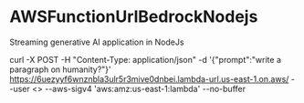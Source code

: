 # AWSFunctionUrlBedrockNodejs
Streaming generative AI application in NodeJs

curl -X POST -H "Content-Type: application/json" -d '{"prompt":"write a paragraph on humanity?"}'  https://6uezyyf6wnznbla3ulr5r3mive0dnbei.lambda-url.us-east-1.on.aws/ --user <<credentials>> --aws-sigv4 'aws:amz:us-east-1:lambda' --no-buffer
